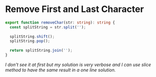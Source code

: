 # Remove First and Last Character
```typescript
export function removeChar(str: string): string {
  const splitString = str.split('');
  
  splitString.shift();
  splitString.pop();
  
  return splitString.join('');
}
```

_I don't see it at first but my solution is very verbose and I can use slice method to have the same result in a one line solution._